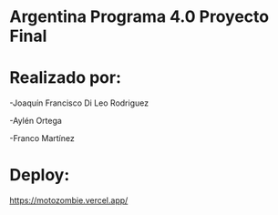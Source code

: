 # Argentina Programa 4.0 Proyecto Final 

# Realizado por:

-Joaquín Francisco Di Leo Rodriguez

-Aylén Ortega

-Franco Martínez


# Deploy:
https://motozombie.vercel.app/

